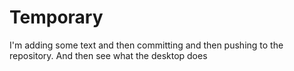 # Temporary

I'm adding some text and then committing and then pushing to the repository. And then see what the desktop does
